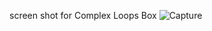 screen shot for Complex Loops Box 
![Capture](https://user-images.githubusercontent.com/79134287/132805500-2cdfc29b-1532-448b-8a4c-340b1c3b89c4.JPG)
